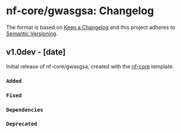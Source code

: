 # nf-core/gwasgsa: Changelog

The format is based on [Keep a Changelog](http://keepachangelog.com/en/1.0.0/)
and this project adheres to [Semantic Versioning](http://semver.org/spec/v2.0.0.html).

## v1.0dev - [date]

Initial release of nf-core/gwasgsa, created with the [nf-core](http://nf-co.re/) template.

### `Added`

### `Fixed`

### `Dependencies`

### `Deprecated`
